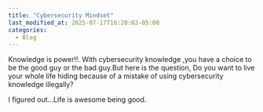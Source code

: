 ```yaml
---
title: "Cybersecurity Mindset"
last_modified_at: 2025-07-17T16:20:02-05:00
categories:
  - Blog
---
```


Knowledge is power!!. With cybersecurity knowledge ,you have a choice to be the good guy or the bad guy.But here is the question, Do you want to live your whole life hiding because of a mistake of using cybersecurity knowledge illegally?

I figured out...Life is awesome being good.
